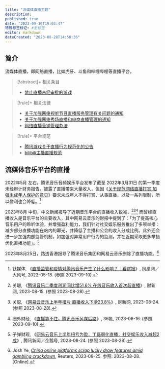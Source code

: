 ```yaml
---
title: "流媒体直播主题"
description:
published: true
date: "2023-09-10T19:03:47"
特殊标签标记: #无标签
editor: markdown
dateCreated: "2023-08-28T14:50:36"
---
```


## 简介

流媒体直播，即网络直播，比如虎牙、斗鱼和哔哩哔哩等直播平台。

> [!abstract]+ 相关条目
>
> +   [禁止直播未经审批的游戏](/censorship/禁止直播未经审批的游戏.md)

> [!rule]+ 相关法律
>
> +   [关于加强网络视听节目直播服务管理有关问题的通知](/rule/国家新闻出版广电总局/关于加强网络视听节目直播服务管理有关问题的通知.md)
> +   [关于加强网络秀场直播和电商直播管理的通知](/rule/国家广播电视总局/网络视听节目管理司/关于加强网络秀场直播和电商直播管理的通知.md)
> +   [网络直播营销管理办法](/rule/国家互联网信息办公室/网络直播营销管理办法.md)

> [!rule]+ 平台规范
>
> +   [腾讯游戏关于直播行为规范化的公告](/rule/网站规范/腾讯游戏关于直播行为规范化的公告.md)
> +   [bilibili主播直播规范](/rule/网站规范/bilibili主播直播规范.md)

## 流媒体音乐平台的直播

2022年5月 左右，腾讯音乐音频娱乐平台发布了截至 2022年3月31日 的第一季度未经审计财务报告。披露了直播带来大量收入，但因《[关于规范网络直播打赏 加强未成年人保护的意见](/rule/多部门/关于规范网络直播打赏_加强未成年人保护的意见.md)》要求未成年人不得打赏、从事直播，以及一系列限制，所以盈利也会降低。[^7fpXz]

[^7fpXz]: 钛媒体, 《[直播监管和疫情对腾讯音乐产生了什么影响？｜看财报](https://web.archive.org/web/20230910015438/https://tech.ifeng.com/c/8G7P837fpXz)》, 凤凰网／大风号, 2022-05-18. (参照 2023-09-10).

2023年8月 中旬，中文新闻报导了近期音乐平台的直播收入锐减，[^93517][^96486][^33800] 而曾经直播收入是音乐平台的主要收入，其中网易云音乐的财报中提到了：「为了提高核心音乐用户的聆听体验，并增强盈利能力，我们针对社交娱乐服务推出了多项举措：减少部分直播功能在站内的曝光，并降低了主播和公会的收入分成比例。此外还会进一步加强内部监管机制，如加强对异常用户行为的监测，并在近期采取更多举措优化直播功能」。[^S2Y00]

[^93517]: 关聪, 《[腾讯音乐二季度利润同比增51.6% 在线音乐收入首次超直播](https://web.archive.org/web/20230824182553/https://www.caixin.com/2023-08-15/102093517.html)》, 财新网, 2023-08-15. (参照 2023-08-28).

[^96486]: 关聪, 《[网易云音乐上半年扭亏 直播收入下滑23.8%](https://web.archive.org/web/20230828070417/https://www.caixin.com/2023-08-24/102096486.html)》, 财新网, 2023-08-24. (参照 2023-08-28).

[^33800]: 圈外财经, 《[直播靠不住，腾讯音乐另谋后路](https://web.archive.org/web/20230910024225/https://36kr.com/p/2390569575633800)》, 36氪, 2023-08-16. (参照 2023-09-10).

[^S2Y00]: 子弹财观, 《[网易云音乐上半年扭亏为盈，丁磊弱化直播，社交娱乐收入减超2成](https://web.archive.org/web/20230828070208/https://new.qq.com/rain/a/20230824A08S2Y00)》, 腾讯新闻／企鹅号, 2023-08-24. (参照 2023-08-28).

2023年8月25日，路透香港报导了腾讯音乐集团和网易云音乐删除了直播功能。[^colsl]

[^colsl]: Josh Ye, _[China online platforms scrap lucky draw features amid gambling crackdown](https://web.archive.org/web/20230826144237/https://www.reuters.com/technology/china-online-platforms-scrap-lucky-draw-features-amid-gambling-crackdown-2023-08-25/)_, Reuters, 2023-08-25. 参照: 2023-08-28. [Online].
